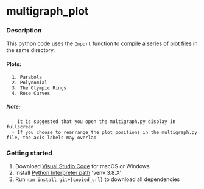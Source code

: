 # multigraph_plot

### Description
This python code uses the ```Import``` function to compile a series of plot files in the same directory.
####  Plots:
      1. Parabola
      2. Polynomial
      3. The Olympic Rings
      4. Rose Curves
##### Note:
      - It is suggested that you open the multigraph.py display in fullscreen
      - If you choose to rearrange the plot positions in the multigraph.py file, the axis labels may overlap
### Getting started
  1. Download [Visual Studio Code](https://code.visualstudio.com/download) for macOS or Windows
  2. Install [Python Interpreter path](https://code.visualstudio.com/docs/python/python-tutorial) 'venv 3.8.X'
  3. Run ```npm install git+{copied_url}``` to download all dependencies
